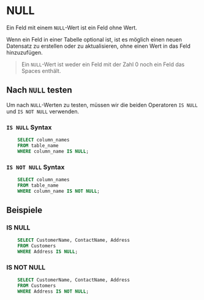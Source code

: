 # NULL

Ein Feld mit einem `NULL`-Wert ist ein Feld ohne Wert.

Wenn ein Feld in einer Tabelle optional ist, ist es möglich einen neuen Datensatz zu erstellen oder zu aktualisieren, ohne einen Wert in das Feld
hinzuzufügen.

> Ein `NULL`-Wert ist weder ein Feld mit der Zahl 0 noch ein Feld das Spaces enthält.

## Nach `NULL` testen

Um nach `NULL`-Werten zu testen, müssen wir die beiden Operatoren `IS NULL` und `IS NOT NULL` verwenden.

### `IS NULL` Syntax

```SQL
    SELECT column_names
    FROM table_name
    WHERE column_name IS NULL;
```

### `IS NOT NULL` Syntax

```SQL
    SELECT column_names
    FROM table_name
    WHERE column_name IS NOT NULL;
```

## Beispiele

### IS NULL

```SQL
    SELECT CustomerName, ContactName, Address
    FROM Customers
    WHERE Address IS NULL;
```

### IS NOT NULL

```SQL
    SELECT CustomerName, ContactName, Address
    FROM Customers
    WHERE Address IS NOT NULL;
```